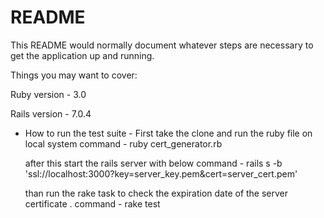 # README

This README would normally document whatever steps are necessary to get the
application up and running.

Things you may want to cover:

Ruby version - 3.0

Rails version - 7.0.4

* How to run the test suite - 
  First take the clone and run the ruby file on local system 
    command - ruby cert_generator.rb

  after this start the rails server with below command - 
    rails s -b 'ssl://localhost:3000?key=server_key.pem&cert=server_cert.pem'

  than run the rake task to check the expiration date of the server certificate .
    command - rake test
